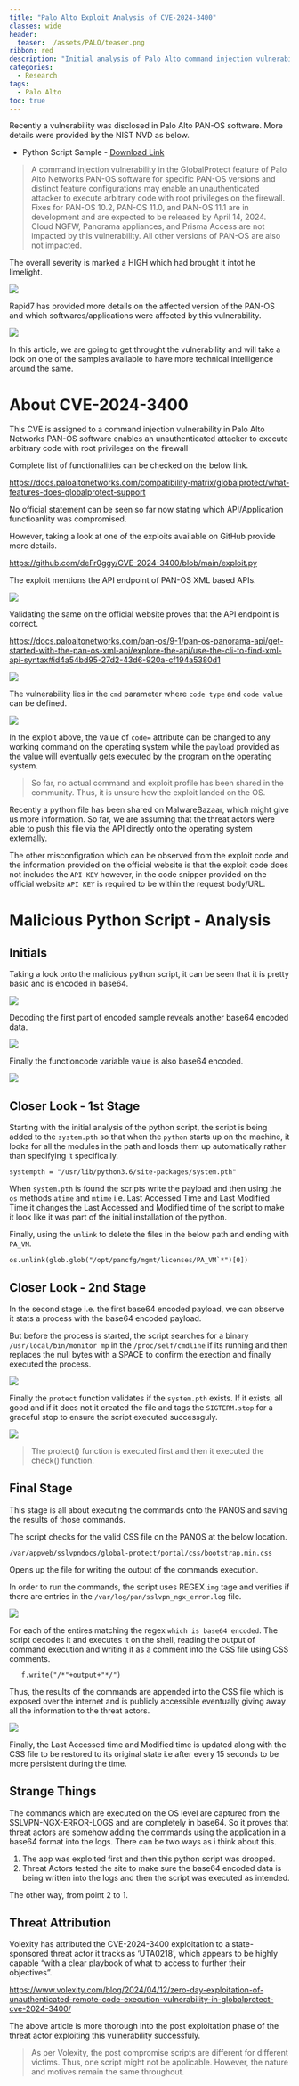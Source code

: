 ```yaml
---
title: "Palo Alto Exploit Analysis of CVE-2024-3400"
classes: wide
header:
  teaser:  /assets/PALO/teaser.png
ribbon: red
description: "Initial analysis of Palo Alto command injection vulnerability in GlobalProtect under CVE 2024-4300"
categories:
  - Research
tags:
  - Palo Alto
toc: true
---
```


Recently a vulnerability was disclosed in Palo Alto PAN-OS software. More details were provided by the NIST NVD as below. 

- Python Script Sample - [Download Link](https://bazaar.abuse.ch/sample/3de2a4392b8715bad070b2ae12243f166ead37830f7c6d24e778985927f9caac/)


> A command injection vulnerability in the GlobalProtect feature of Palo Alto Networks PAN-OS software for specific PAN-OS versions and distinct feature configurations may enable an unauthenticated attacker to execute arbitrary code with root privileges on the firewall. Fixes for PAN-OS 10.2, PAN-OS 11.0, and PAN-OS 11.1 are in development and are expected to be released by April 14, 2024. Cloud NGFW, Panorama appliances, and Prisma Access are not impacted by this vulnerability. All other versions of PAN-OS are also not impacted.


The overall severity is marked a HIGH which had brought it intot he limelight. 

![](/assets/PALO/image.png)

Rapid7 has provided more details on the affected version of the PAN-OS and which softwares/applications were affected by this vulnerability. 

![](/assets/PALO/image%20copy.png)

In this article, we are going to get throught the vulnerability and will take a look on one of the samples available to have more technical intelligence around the same. 

# About CVE-2024-3400

This CVE is assigned to a command injection vulnerability in Palo Alto Networks PAN-OS software enables an unauthenticated attacker to execute arbitrary code with root privileges on the firewall

Complete list of functionalities can be checked on the below link. 

https://docs.paloaltonetworks.com/compatibility-matrix/globalprotect/what-features-does-globalprotect-support

No official statement can be seen so far now stating which API/Application functioanlity was compromised. 

However, taking a look at one of the exploits available on GitHub provide more details. 

https://github.com/deFr0ggy/CVE-2024-3400/blob/main/exploit.py

The exploit mentions the API endpoint of PAN-OS XML based APIs. 

![](/assets/PALO/image%20copy%202.png)

Validating the same on the official website proves that the API endpoint is correct. 

https://docs.paloaltonetworks.com/pan-os/9-1/pan-os-panorama-api/get-started-with-the-pan-os-xml-api/explore-the-api/use-the-cli-to-find-xml-api-syntax#id4a54bd95-27d2-43d6-920a-cf194a5380d1

![](/assets/PALO/image%20copy%203.png)

The vulnerability lies in the `cmd` parameter where `code type` and `code value` can be defined.

![](/assets/PALO/image%20copy%204.png)

In the exploit above, the value of `code=` attribute can be changed to any working command on the operating system while the `payload` provided as the value will eventually gets executed by the program on the operating system. 

> So far, no actual command and exploit profile has been shared in the community. Thus, it is unsure how the exploit landed on the OS. 

Recently a python file has been shared on MalwareBazaar, which might give us more information. So far, we are assuming that the threat actors were able to push this file via the API directly onto the operating system externally. 

The other misconfigration which can be observed from the exploit code and the information provided on the official website is that the exploit code does not includes the `API KEY` however, in the code snipper provided on the official website `API KEY` is required to be within the request body/URL. 

# Malicious Python Script - Analysis

## Initials

Taking a look onto the malicious python script, it can be seen that it is pretty basic and is encoded in base64. 

![](/assets/PALO/image%20copy%205.png)

Decoding the first part of encoded sample reveals another base64 encoded data. 

![](/assets/PALO/image%20copy%206.png)

Finally the functioncode variable value is also base64 encoded. 

![](/assets/PALO/image%20copy%207.png)

## Closer Look - 1st Stage

Starting with the initial analysis of the python script, the script is being added to the `system.pth` so that when the `python` starts up on the machine, it looks for all the modules in the path and loads them up automatically rather than specifying it specifically. 

`systempth = "/usr/lib/python3.6/site-packages/system.pth"`

When `system.pth` is found the scripts write the payload and then using the `os` methods `atime` and `mtime` i.e. Last Accessed Time and Last Modified Time it changes the Last Accessed and Modified time of the script to make it look like it was part of the initial installation of the python. 

Finally, using the `unlink` to delete the files in the below path and ending with `PA_VM`.

```
os.unlink(glob.glob("/opt/pancfg/mgmt/licenses/PA_VM`*")[0])
```

## Closer Look - 2nd Stage

In the second stage i.e. the first base64 encoded payload, we can observe it stats a process with the base64 encoded payload. 

But before the process is started, the script searches for a binary `/usr/local/bin/monitor mp` in the `/proc/self/cmdline` if its running and then replaces the null bytes with a SPACE to confirm the exection and finally executed the process. 

![](/assets/PALO/image%20copy%208.png)

Finally the `protect` function validates if the `system.pth` exists. If it exists, all good and if it does not it created the file and tags the `SIGTERM.stop` for a graceful stop to ensure the script executed successguly. 

![](/assets/PALO/image%20copy%209.png)

> The protect() function is executed first and then it executed the check() function. 

## Final Stage

This stage is all about executing the commands onto the PANOS and saving the results of those commands. 

The script checks for the valid CSS file on the PANOS at the below location.

```
/var/appweb/sslvpndocs/global-protect/portal/css/bootstrap.min.css
```
Opens up the file for writing the output of the commands execution. 

In order to run the commands, the script uses REGEX `img` tage and verifies if there are entries in the `/var/log/pan/sslvpn_ngx_error.log` file. 

![](/assets/PALO/image%20copy%2010.png)

For each of the entires matching the regex `which is base64 encoded`. The script decodes it and executes it on the shell, reading the output of command execution and writing it as a comment into the CSS file using CSS comments. 

```
   f.write("/*"+output+"*/")
```

Thus, the results of the commands are appended into the CSS file which is exposed over the internet and is publicly accessible eventually giving away all the information to the threat actors. 

![](/assets/PALO/image%20copy%2010.png)

Finally, the Last Accessed time and Modified time is updated along with the CSS file to be restored to its original state i.e after every 15 seconds to be more persistent during the time. 

## Strange Things

The commands which are executed on the OS level are captured from the SSLVPN-NGX-ERROR-LOGS and are completely in base64. So it proves that threat actors are somehow adding the commands using the application in a base64 format into the logs. There can be two ways as i think about this. 

1. The app was exploited first and then this python script was dropped. 
2. Threat Actors tested the site to make sure the base64 encoded data is being written into the logs and then the script was executed as intended. 

The other way, from point 2 to 1. 

## Threat Attribution 

Volexity has attributed the CVE-2024-3400 exploitation to a state-sponsored threat actor it tracks as ‘UTA0218’, which appears to be highly capable “with a clear playbook of what to access to further their objectives”.

https://www.volexity.com/blog/2024/04/12/zero-day-exploitation-of-unauthenticated-remote-code-execution-vulnerability-in-globalprotect-cve-2024-3400/

The above article is more thorough into the post exploitation phase of the threat actor exploiting this vulnerability successfuly. 

> As per Volexity, the post compromise scripts are different for different victims. Thus, one script might not be applicable. However, the nature and motives remain the same throughout. 